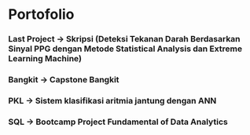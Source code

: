 # Portofolio

### Last Project -> Skripsi (Deteksi Tekanan Darah Berdasarkan Sinyal PPG dengan Metode Statistical Analysis dan Extreme Learning Machine)
### Bangkit -> Capstone Bangkit
### PKL -> Sistem klasifikasi aritmia jantung dengan ANN
### SQL -> Bootcamp Project Fundamental of Data Analytics
